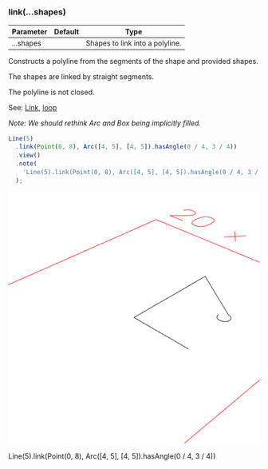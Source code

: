 ### link(...shapes)
Parameter|Default|Type
---|---|---
|...shapes||Shapes to link into a polyline.

Constructs a polyline from the segments of the shape and provided shapes.

The shapes are linked by straight segments.

The polyline is not closed.

See: [Link](#https://raw.githubusercontent.com/jsxcad/JSxCAD/master/nb/api/Link.nb), [loop](#https://raw.githubusercontent.com/jsxcad/JSxCAD/master/nb/api/loop.nb)

_Note: We should rethink Arc and Box being implicitly filled._

```JavaScript
Line(5)
  .link(Point(0, 8), Arc([4, 5], [4, 5]).hasAngle(0 / 4, 3 / 4))
  .view()
  .note(
    'Line(5).link(Point(0, 8), Arc([4, 5], [4, 5]).hasAngle(0 / 4, 3 / 4))'
  );
```

![Image](link.md.0.png)

Line(5).link(Point(0, 8), Arc([4, 5], [4, 5]).hasAngle(0 / 4, 3 / 4))
